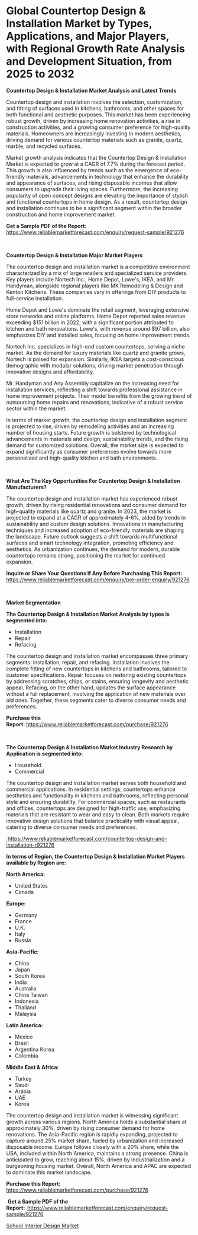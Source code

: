 <p><h1>Global Countertop Design & Installation Market by Types, Applications, and Major Players, with Regional Growth Rate Analysis and Development Situation, from 2025 to 2032</h1></p><p><strong>Countertop Design & Installation Market Analysis and Latest Trends</strong></p>
<p><p>Countertop design and installation involves the selection, customization, and fitting of surfaces used in kitchens, bathrooms, and other spaces for both functional and aesthetic purposes. This market has been experiencing robust growth, driven by increasing home renovation activities, a rise in construction activities, and a growing consumer preference for high-quality materials. Homeowners are increasingly investing in modern aesthetics, driving demand for various countertop materials such as granite, quartz, marble, and recycled surfaces.</p><p>Market growth analysis indicates that the Countertop Design & Installation Market is expected to grow at a CAGR of 7.7% during the forecast period. This growth is also influenced by trends such as the emergence of eco-friendly materials, advancements in technology that enhance the durability and appearance of surfaces, and rising disposable incomes that allow consumers to upgrade their living spaces. Furthermore, the increasing popularity of open concept designs are elevating the importance of stylish and functional countertops in home design. As a result, countertop design and installation continues to be a significant segment within the broader construction and home improvement market.</p></p>
<p><strong>Get a Sample PDF of the Report:&nbsp;</strong> <a href="https://www.reliablemarketforecast.com/enquiry/request-sample/921276?utm_campaign=2333&utm_medium=2&utm_source=Github&utm_content=ia&utm_term=07032025&utm_id=countertop-design-installation">https://www.reliablemarketforecast.com/enquiry/request-sample/921276</a></p>
<p>&nbsp;</p>
<p><strong>Countertop Design & Installation Major Market Players</strong></p>
<p><p>The countertop design and installation market is a competitive environment characterized by a mix of large retailers and specialized service providers. Key players include Nortech Inc., Home Depot, Lowe's, IKEA, and Mr. Handyman, alongside regional players like MK Remodeling & Design and Kenton Kitchens. These companies vary in offerings from DIY products to full-service installation.</p><p>Home Depot and Lowe's dominate the retail segment, leveraging extensive store networks and online platforms. Home Depot reported sales revenue exceeding $151 billion in 2022, with a significant portion attributed to kitchen and bath renovations. Lowe's, with revenue around $97 billion, also emphasizes DIY and installed sales, focusing on home improvement trends.</p><p>Nortech Inc. specializes in high-end custom countertops, serving a niche market. As the demand for luxury materials like quartz and granite grows, Nortech is poised for expansion. Similarly, IKEA targets a cost-conscious demographic with modular solutions, driving market penetration through innovative designs and affordability.</p><p>Mr. Handyman and Any Assembly capitalize on the increasing need for installation services, reflecting a shift towards professional assistance in home improvement projects. Their model benefits from the growing trend of outsourcing home repairs and renovations, indicative of a robust service sector within the market.</p><p>In terms of market growth, the countertop design and installation segment is projected to rise, driven by remodeling activities and an increasing number of housing starts. Future growth is bolstered by technological advancements in materials and design, sustainability trends, and the rising demand for customized solutions. Overall, the market size is expected to expand significantly as consumer preferences evolve towards more personalized and high-quality kitchen and bath environments.</p></p>
<p>&nbsp;</p>
<p><strong>What Are The Key Opportunities For Countertop Design & Installation Manufacturers?</strong></p>
<p><p>The countertop design and installation market has experienced robust growth, driven by rising residential renovations and consumer demand for high-quality materials like quartz and granite. In 2023, the market is projected to expand at a CAGR of approximately 4-6%, aided by trends in sustainability and custom design solutions. Innovations in manufacturing techniques and increased adoption of eco-friendly materials are shaping the landscape. Future outlook suggests a shift towards multifunctional surfaces and smart technology integration, promoting efficiency and aesthetics. As urbanization continues, the demand for modern, durable countertops remains strong, positioning the market for continued expansion.</p></p>
<p><strong>Inquire or Share Your Questions If Any Before Purchasing This Report:</strong> <a href="https://www.reliablemarketforecast.com/enquiry/pre-order-enquiry/921276?utm_campaign=2333&utm_medium=2&utm_source=Github&utm_content=ia&utm_term=07032025&utm_id=countertop-design-installation">https://www.reliablemarketforecast.com/enquiry/pre-order-enquiry/921276</a></p>
<p>&nbsp;</p>
<p><strong>Market Segmentation</strong></p>
<p><strong>The Countertop Design & Installation Market Analysis by types is segmented into:</strong></p>
<p><ul><li>Installation</li><li>Repair</li><li>Refacing</li></ul></p>
<p><p>The countertop design and installation market encompasses three primary segments: installation, repair, and refacing. Installation involves the complete fitting of new countertops in kitchens and bathrooms, tailored to customer specifications. Repair focuses on restoring existing countertops by addressing scratches, chips, or stains, ensuring longevity and aesthetic appeal. Refacing, on the other hand, updates the surface appearance without a full replacement, involving the application of new materials over old ones. Together, these segments cater to diverse consumer needs and preferences.</p></p>
<p><strong>Purchase this Report:&nbsp;</strong><a href="https://www.reliablemarketforecast.com/purchase/921276?utm_campaign=2333&utm_medium=2&utm_source=Github&utm_content=ia&utm_term=07032025&utm_id=countertop-design-installation">https://www.reliablemarketforecast.com/purchase/921276</a></p>
<p>&nbsp;</p>
<p><strong>The Countertop Design & Installation Market Industry Research by Application is segmented into:</strong></p>
<p><ul><li>Household</li><li>Commercial</li></ul></p>
<p><p>The countertop design and installation market serves both household and commercial applications. In residential settings, countertops enhance aesthetics and functionality in kitchens and bathrooms, reflecting personal style and ensuring durability. For commercial spaces, such as restaurants and offices, countertops are designed for high-traffic use, emphasizing materials that are resistant to wear and easy to clean. Both markets require innovative design solutions that balance practicality with visual appeal, catering to diverse consumer needs and preferences.</p></p>
<p><a href="https://www.reliablemarketforecast.com/countertop-design-and-installation-r921276?utm_campaign=2333&utm_medium=2&utm_source=Github&utm_content=ia&utm_term=07032025&utm_id=countertop-design-installation">&nbsp;https://www.reliablemarketforecast.com/countertop-design-and-installation-r921276</a></p>
<p><strong>In terms of Region, the Countertop Design & Installation Market Players available by Region are:</strong></p>
<p>
    <p> <strong> North America: </strong>
        <ul>
            <li>United States</li>
            <li>Canada</li>
        </ul>
        </p> 
    <p> <strong> Europe: </strong>
        <ul>
            <li>Germany</li>
            <li>France</li>
            <li>U.K.</li>
            <li>Italy</li>
            <li>Russia</li>
        </ul>
        </p> 
    <p> <strong> Asia-Pacific: </strong>
        <ul>
            <li>China</li>
            <li>Japan</li>
            <li>South Korea</li>
            <li>India</li>
            <li>Australia</li>
            <li>China Taiwan</li>
            <li>Indonesia</li>
            <li>Thailand</li>
            <li>Malaysia</li>
        </ul>
        </p> 
    <p> <strong> Latin America: </strong>
        <ul>
            <li>Mexico</li>
            <li>Brazil</li>
            <li>Argentina Korea</li>
            <li>Colombia</li>
        </ul>
        </p> 
    <p> <strong> Middle East & Africa: </strong>
        <ul>
            <li>Turkey</li>
            <li>Saudi</li>
            <li>Arabia</li>
            <li>UAE</li>
            <li>Korea</li>
        </ul>
    </p>
    </p>
<p><p>The countertop design and installation market is witnessing significant growth across various regions. North America holds a substantial share at approximately 30%, driven by rising consumer demand for home renovations. The Asia-Pacific region is rapidly expanding, projected to capture around 25% market share, fueled by urbanization and increased disposable income. Europe follows closely with a 20% share, while the USA, included within North America, maintains a strong presence. China is anticipated to grow, reaching about 15%, driven by industrialization and a burgeoning housing market. Overall, North America and APAC are expected to dominate this market landscape.</p></p>
<p><strong>Purchase this Report: </strong><a href="https://www.reliablemarketforecast.com/purchase/921276?utm_campaign=2333&utm_medium=2&utm_source=Github&utm_content=ia&utm_term=07032025&utm_id=countertop-design-installation">https://www.reliablemarketforecast.com/purchase/921276</a></p>
<p>&nbsp;<strong>Get a Sample PDF of the Report:&nbsp;&nbsp;</strong><a href="https://www.reliablemarketforecast.com/enquiry/request-sample/921276?utm_campaign=2333&utm_medium=2&utm_source=Github&utm_content=ia&utm_term=07032025&utm_id=countertop-design-installation">https://www.reliablemarketforecast.com/enquiry/request-sample/921276</a></p>
<p><strong></strong></p>
<p><p><a href="https://github.com/edacruz6/Market-Research-Report-List-1/blob/main/school-interior-design-market.md?utm_campaign=2333&utm_medium=2&utm_source=Github&utm_content=ia&utm_term=07032025&utm_id=countertop-design-installation">School Interior Design Market</a></p></p>
